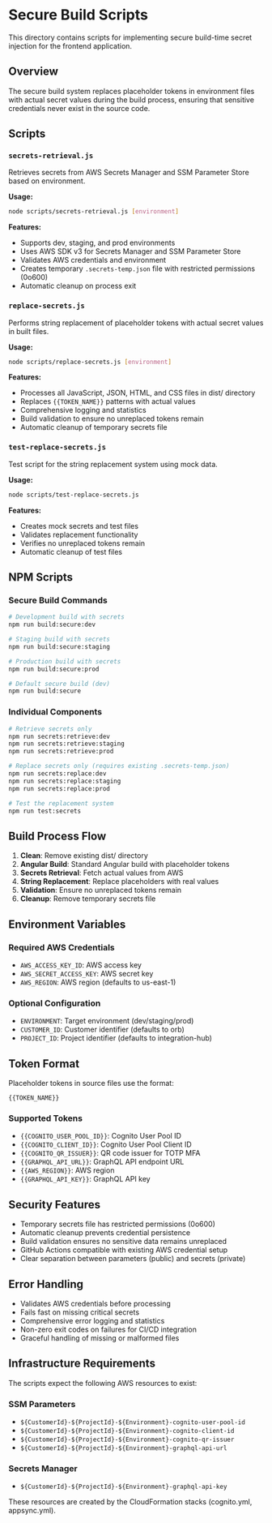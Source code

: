 # Secure Build Scripts

This directory contains scripts for implementing secure build-time secret injection for the frontend application.

## Overview

The secure build system replaces placeholder tokens in environment files with actual secret values during the build process, ensuring that sensitive credentials never exist in the source code.

## Scripts

### `secrets-retrieval.js`
Retrieves secrets from AWS Secrets Manager and SSM Parameter Store based on environment.

**Usage:**
```bash
node scripts/secrets-retrieval.js [environment]
```

**Features:**
- Supports dev, staging, and prod environments
- Uses AWS SDK v3 for Secrets Manager and SSM Parameter Store
- Validates AWS credentials and environment
- Creates temporary `.secrets-temp.json` file with restricted permissions (0o600)
- Automatic cleanup on process exit

### `replace-secrets.js`
Performs string replacement of placeholder tokens with actual secret values in built files.

**Usage:**
```bash
node scripts/replace-secrets.js [environment]
```

**Features:**
- Processes all JavaScript, JSON, HTML, and CSS files in dist/ directory
- Replaces `{{TOKEN_NAME}}` patterns with actual values
- Comprehensive logging and statistics
- Build validation to ensure no unreplaced tokens remain
- Automatic cleanup of temporary secrets file

### `test-replace-secrets.js`
Test script for the string replacement system using mock data.

**Usage:**
```bash
node scripts/test-replace-secrets.js
```

**Features:**
- Creates mock secrets and test files
- Validates replacement functionality
- Verifies no unreplaced tokens remain
- Automatic cleanup of test files

## NPM Scripts

### Secure Build Commands

```bash
# Development build with secrets
npm run build:secure:dev

# Staging build with secrets  
npm run build:secure:staging

# Production build with secrets
npm run build:secure:prod

# Default secure build (dev)
npm run build:secure
```

### Individual Components

```bash
# Retrieve secrets only
npm run secrets:retrieve:dev
npm run secrets:retrieve:staging  
npm run secrets:retrieve:prod

# Replace secrets only (requires existing .secrets-temp.json)
npm run secrets:replace:dev
npm run secrets:replace:staging
npm run secrets:replace:prod

# Test the replacement system
npm run test:secrets
```

## Build Process Flow

1. **Clean**: Remove existing dist/ directory
2. **Angular Build**: Standard Angular build with placeholder tokens
3. **Secrets Retrieval**: Fetch actual values from AWS
4. **String Replacement**: Replace placeholders with real values
5. **Validation**: Ensure no unreplaced tokens remain
6. **Cleanup**: Remove temporary secrets file

## Environment Variables

### Required AWS Credentials
- `AWS_ACCESS_KEY_ID`: AWS access key
- `AWS_SECRET_ACCESS_KEY`: AWS secret key
- `AWS_REGION`: AWS region (defaults to us-east-1)

### Optional Configuration
- `ENVIRONMENT`: Target environment (dev/staging/prod)
- `CUSTOMER_ID`: Customer identifier (defaults to orb)
- `PROJECT_ID`: Project identifier (defaults to integration-hub)

## Token Format

Placeholder tokens in source files use the format:
```
{{TOKEN_NAME}}
```

### Supported Tokens
- `{{COGNITO_USER_POOL_ID}}`: Cognito User Pool ID
- `{{COGNITO_CLIENT_ID}}`: Cognito User Pool Client ID  
- `{{COGNITO_QR_ISSUER}}`: QR code issuer for TOTP MFA
- `{{GRAPHQL_API_URL}}`: GraphQL API endpoint URL
- `{{AWS_REGION}}`: AWS region
- `{{GRAPHQL_API_KEY}}`: GraphQL API key

## Security Features

- Temporary secrets file has restricted permissions (0o600)
- Automatic cleanup prevents credential persistence
- Build validation ensures no sensitive data remains unreplaced
- GitHub Actions compatible with existing AWS credential setup
- Clear separation between parameters (public) and secrets (private)

## Error Handling

- Validates AWS credentials before processing
- Fails fast on missing critical secrets
- Comprehensive error logging and statistics
- Non-zero exit codes on failures for CI/CD integration
- Graceful handling of missing or malformed files

## Infrastructure Requirements

The scripts expect the following AWS resources to exist:

### SSM Parameters
- `${CustomerId}-${ProjectId}-${Environment}-cognito-user-pool-id`
- `${CustomerId}-${ProjectId}-${Environment}-cognito-client-id`
- `${CustomerId}-${ProjectId}-${Environment}-cognito-qr-issuer`
- `${CustomerId}-${ProjectId}-${Environment}-graphql-api-url`

### Secrets Manager
- `${CustomerId}-${ProjectId}-${Environment}-graphql-api-key`

These resources are created by the CloudFormation stacks (cognito.yml, appsync.yml).